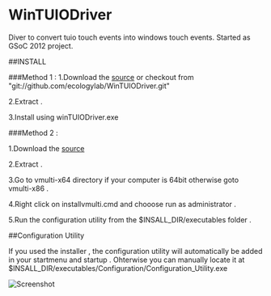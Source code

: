 WinTUIODriver
=============

Diver to convert tuio touch events into windows touch events. Started as GSoC 2012 project.


##INSTALL 

###Method 1 : 
1.Download the [source](https://github.com/ecologylab/WinTUIODriver/zipball/master) or checkout from "git://github.com/ecologylab/WinTUIODriver.git"

2.Extract .

3.Install using winTUIODriver.exe


###Method 2 :

1.Download the [source](https://github.com/ecologylab/WinTUIODriver/zipball/master) 

2.Extract .

3.Go to vmulti-x64 directory if your computer is 64bit otherwise goto vmulti-x86 .

4.Right click on installvmulti.cmd and chooose run as administrator .

5.Run the configuration utility from the $INSALL_DIR/executables folder . 


##Configuration Utility 

If you used the installer , the configuration utility will automatically be added in your startmenu and startup . Ohterwise you can manually locate it at $INSALL_DIR/executables/Configuration/Configuration_Utility.exe

![Screenshot](http://img802.imageshack.us/img802/504/wintuiodriver.png)